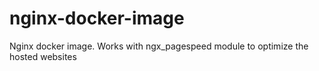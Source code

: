 # nginx-docker-image
Nginx docker image. Works with ngx_pagespeed module to optimize the hosted websites
